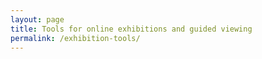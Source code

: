 ```yaml
---
layout: page
title: Tools for online exhibitions and guided viewing
permalink: /exhibition-tools/
---
```

